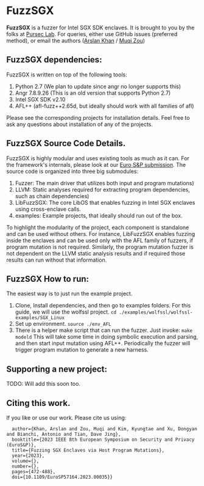 # FuzzSGX
**FuzzSGX** is a fuzzer for Intel SGX SDK enclaves. It is brought to you by the folks at [Pursec Lab](https://pursec.cs.purdue.edu/). For queries, either use GitHub issues (preferred method), or email the authors ([Arslan Khan](mailto:khan253@purdue.edu?subject=[GitHub]%20Source%20Han%20Sans) / [Muqi Zou](mailto:zou116@purdue.edu?subject=[GitHub]%20Source%20Han%20Sans))


## FuzzSGX dependencies:
FuzzSGX is written on top of the following tools:
1. Python 2.7 (We plan to update since angr no longer supports this)
2. Angr 7.8.9.26 (This is an old version that supports Python 2.7)
3. Intel SGX SDK v2.10
4. AFL++ (afl-fuzz++2.65d, but ideally should work with all families of afl)

Please see the corresponding projects for installation details. Feel free to ask any questions about installation of any of the projects.

## FuzzSGX Source Code Details.
FuzzSGX is highly modular and uses existing tools as much as it can. For the framework's internals, please look at our [Euro S&P submission](https://ieeexplore.ieee.org/document/10190488). The source code is organized into three big submodules:

1. Fuzzer: The main driver that utilizes both input and program mutations)
2. LLVM: Static analyses required for extracting program dependencies, such as chain dependencies)
3. LibFuzzSGX: The core LibOS that enables fuzzing in Intel SGX enclaves using cross-enclave calls.
4. examples: Example projects, that ideally should run out of the box. 

To highlight the modularity of the project, each component is standalone and can be used without others. For instance, LibFuzzSGX enables fuzzing inside the enclaves and can be used only with the AFL family of fuzzers, if program mutation is not required. Similarly, the program mutation fuzzer is not dependent on the LLVM static analysis results and if required those results can run without that information. 

## FuzzSGX How to run:
The easiest way is to just run the example project. 
1. Clone, Install dependencies, and then go to examples folders. For this guide, we will use the wolfssl project.
  ```cd ./examples/wolfssl/wolfssl-examples/SGX_Linux```
2. Set up environment.
   ``` source ./env_AFL  ```
3. There is a helper make script that can run the fuzzer. Just invoke:
   ``` make modeld ```
   This will take some time in doing symbolic execution and parsing, and then start input mutation using AFL++. Periodically the fuzzer will trigger program mutation to generate a new harness. 


## Supporting a new project:
TODO: Will add this soon too. 

## Citing this work.
If you like or use our work. Please cite us using:
```@INPROCEEDINGS{10190488,
  author={Khan, Arslan and Zou, Muqi and Kim, Kyungtae and Xu, Dongyan and Bianchi, Antonio and Tian, Dave Jing},
  booktitle={2023 IEEE 8th European Symposium on Security and Privacy (EuroS&P)}, 
  title={Fuzzing SGX Enclaves via Host Program Mutations}, 
  year={2023},
  volume={},
  number={},
  pages={472-488},
  doi={10.1109/EuroSP57164.2023.00035}}
```


